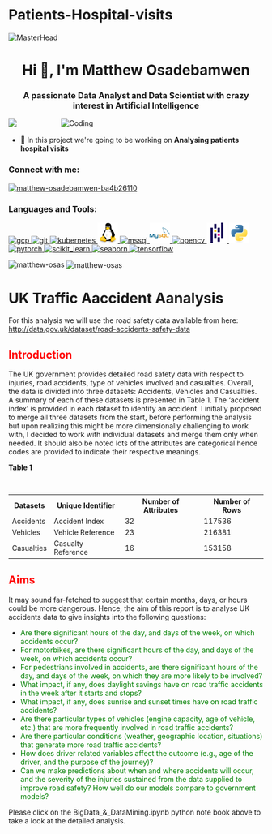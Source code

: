 # Patients-Hospital-visits
![MasterHead](https://ichef.bbci.co.uk/news/976/cpsprodpb/17272/production/_122543849_gettyimages-1294582631.jpg)
<h1 align="center">Hi 👋, I'm Matthew Osadebamwen</h1>
<h3 align="center">A passionate Data Analyst and Data Scientist with crazy interest in Artificial Intelligence</h3> 
<img align="right" alt="Coding" width="400" src="https://imgvisuals.com/cdn/shop/products/animated-patient-flow-illustration-943688.gif?v=1697071141&width=1800"

<p align="left"> <img src="https://komarev.com/ghpvc/?username=matthew-osas&label=Profile%20views&color=0e75b6&style=flat"matthew-osas" /> </p>

- 🔭 In this project we're going to be working on **Analysing patients hospital visits**

<h3 align="left">Connect with me:</h3>
<p align="left">
<a href="https://linkedin.com/in/matthew-osadebamwen-ba4b26110" target="blank"><img align="center" src="https://raw.githubusercontent.com/rahuldkjain/github-profile-readme-generator/master/src/images/icons/Social/linked-in-alt.svg" alt="matthew-osadebamwen-ba4b26110" height="30" width="40" /></a>
</p>

<h3 align="left">Languages and Tools:</h3>
<p align="left"> <a href="https://techcommunity.microsoft.com/t5/image/serverpage/image-id/375416i783713B05CAD4A92/image-size/original?v=v2&px=-1" target="_blank" rel="noreferrer"> <img src="https://www.vectorlogo.zone/logos/google_cloud/google_cloud-icon.svg" alt="gcp" width="40" height="40"/> </a> <a href="https://git-scm.com/" target="_blank" rel="noreferrer"> <img src="https://www.vectorlogo.zone/logos/git-scm/git-scm-icon.svg" alt="git" width="40" height="40"/> </a> <a href="https://kubernetes.io" target="_blank" rel="noreferrer"> <img src="https://www.vectorlogo.zone/logos/kubernetes/kubernetes-icon.svg" alt="kubernetes" width="40" height="40"/> </a> <a href="https://www.linux.org/" target="_blank" rel="noreferrer"> <img src="https://raw.githubusercontent.com/devicons/devicon/master/icons/linux/linux-original.svg" alt="linux" width="40" height="40"/> </a> <a href="https://www.microsoft.com/en-us/sql-server" target="_blank" rel="noreferrer"> <img src="https://www.svgrepo.com/show/303229/microsoft-sql-server-logo.svg" alt="mssql" width="40" height="40"/> </a> <a href="https://www.mysql.com/" target="_blank" rel="noreferrer"> <img src="https://raw.githubusercontent.com/devicons/devicon/master/icons/mysql/mysql-original-wordmark.svg" alt="mysql" width="40" height="40"/> </a> <a href="https://opencv.org/" target="_blank" rel="noreferrer"> <img src="https://www.vectorlogo.zone/logos/opencv/opencv-icon.svg" alt="opencv" width="40" height="40"/> </a> <a href="https://pandas.pydata.org/" target="_blank" rel="noreferrer"> <img src="https://raw.githubusercontent.com/devicons/devicon/2ae2a900d2f041da66e950e4d48052658d850630/icons/pandas/pandas-original.svg" alt="pandas" width="40" height="40"/> </a> <a href="https://www.python.org" target="_blank" rel="noreferrer"> <img src="https://raw.githubusercontent.com/devicons/devicon/master/icons/python/python-original.svg" alt="python" width="40" height="40"/> </a> <a href="https://pytorch.org/" target="_blank" rel="noreferrer"> <img src="https://www.vectorlogo.zone/logos/pytorch/pytorch-icon.svg" alt="pytorch" width="40" height="40"/> </a> <a href="https://scikit-learn.org/" target="_blank" rel="noreferrer"> <img src="https://upload.wikimedia.org/wikipedia/commons/0/05/Scikit_learn_logo_small.svg" alt="scikit_learn" width="40" height="40"/> </a> <a href="https://seaborn.pydata.org/" target="_blank" rel="noreferrer"> <img src="https://seaborn.pydata.org/_images/logo-mark-lightbg.svg" alt="seaborn" width="40" height="40"/> </a> <a href="https://www.tensorflow.org" target="_blank" rel="noreferrer"> <img src="https://www.vectorlogo.zone/logos/tensorflow/tensorflow-icon.svg" alt="tensorflow" width="40" height="40"/> </a> </p>

<p><img align="left" src="https://github-readme-stats.vercel.app/api/top-langs?username=matthew-osas&show_icons=true&locale=en&layout=compact" alt="matthew-osas" /></p>

<p>&nbsp;<img align="center" src="https://github-readme-stats.vercel.app/api?username=matthew-osas&show_icons=true&locale=en" alt="matthew-osas" /></p>


# UK Traffic Aaccident Aanalysis
For this analysis we will use the road safety data available from here: http://data.gov.uk/dataset/road-accidents-safety-data

## <font color = red>**Introduction**</font>
The UK government provides detailed road safety data with respect to injuries, road accidents, type of vehicles involved and casualties. Overall, the data is divided into three datasets: Accidents, Vehicles and Casualties. A summary of each of these datasets is presented in Table 1. The ‘accident index’ is provided in each dataset to identify an accident. I initially proposed to merge all three datasets from the start, before performing the analysis but upon realizing this might be more dimensionally challenging to work with, I decided to work with individual datasets and merge them only when needed. It should also be noted lots of the attributes are categorical hence codes are provided to indicate their respective meanings.

**Table 1**
<table>
  <tr>
    <th>Datasets</th>
    <th>Unique Identifier</th>
    <th>Number of Attributes</th>
    <th>Number of Rows</th>
  </tr>
  <tr>
    <td>Accidents</td>
    <td>Accident Index</td>
    <td>32</td>
    <td>117536</td>
  </tr>
  <tr>
    <td>Vehicles</td>
    <td>Vehicle Reference</td>
    <td>23</td>
    <td>216381</td>
  </tr>
    <tr>
    <td>Casualties</td>
    <td>Casualty Reference</td>
    <td>16</td>
    <td>153158</td>
  </tr>
</table>

## <font color = red>**Aims**</font>

It may sound far-fetched to suggest that certain months, days, or hours could be more dangerous. Hence, the aim of this report is to analyse UK accidents data to give insights into the following questions: 
 
* <font color = green>Are there significant hours of the day, and days of the week, on which accidents occur?</font> <br>
* <font color = green>For motorbikes, are there significant hours of the day, and days of the week, on which 
accidents occur? </font><br>
* <font color = green>For pedestrians involved in accidents, are there significant hours of the day, and days of the 
week, on which they are more likely to be involved?</font> <br>
* <font color = green>What impact, if any, does daylight savings have on road traffic accidents in the week after it 
starts and stops? </font><br>
* <font color = green>What impact, if any, does sunrise and sunset times have on road traffic accidents?</font><br>
* <font color = green>Are there particular types of vehicles (engine capacity, age of vehicle, etc.) that are more 
frequently involved in road traffic accidents? </font><br>
* <font color = green>Are there particular conditions (weather, geographic location, situations) that generate more 
road traffic accidents? </font><br>
* <font color = green>How does driver related variables affect the outcome (e.g., age of the driver, and the purpose 
of the journey)? </font><br>
* <font color = green>Can we make predictions about when and where accidents will occur, and the severity of the 
injuries sustained from the data supplied to improve road safety? How well do our models 
compare to government models? </font><br>

Please click on the BigData_&_DataMining.ipynb python note book above to take a look at the detailed analysis.
